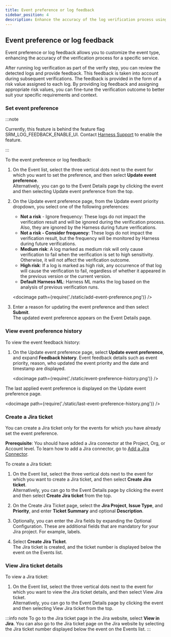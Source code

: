 ```yaml
---
title: Event preference or log feedback
sidebar_position: 4
description: Enhance the accuracy of the log verification process using log feedback. 
---
```


## Event preference or log feedback

Event preference or log feedback allows you to customize the event type, enhancing the accuracy of the verification process for a specific service.

After running log verification as part of the verify step, you can review the detected logs and provide feedback. This feedback is taken into account during subsequent verifications. The feedback is provided in the form of a risk value assigned to each log. By providing log feedback and assigning appropriate risk values, you can fine-tune the verification outcome to better suit your specific requirements and context.

### Set event preference
:::note

Currently, this feature is behind the feature flag SRM_LOG_FEEDBACK_ENABLE_UI. Contact [Harness Support](mailto:support@harness.io) to enable the feature.

:::

To the event preference or log feedback:

1. On the Event list, select the three vertical dots next to the event for which you want to set the preference, and then select **Update event preference**.  
   Alternatively, you can go to the Event Details page by clicking the event and then selecting Update event preference from the top.

2. On the Update event preference page, from the Update event priority dropdown, you select one of the following preferences:
    - **Not a risk** - Ignore frequency: These logs do not impact the verification result and will be ignored during the verification process. Also, they are ignored by the Harness during future verifications. 
    - **Not a risk - Consider frequency**: These logs do not impact the verification result, but the frequency will be monitored by Harness during future verifications.
    - **Medium risk**: A log marked as medium risk will only cause verification to fail when the verification is set to high sensitivity. Otherwise, it will not affect the verification outcome.
    - **High risk**: If a log is marked as high risk, any occurrence of that log will cause the verification to fail, regardless of whether it appeared in the previous version or the current version.
    - **Default Harness ML**: Harness ML marks the log based on the analysis of previous verification runs.

   <docimage path={require('./static/add-event-preference.png')} />
  
3. Enter a reason for updating the event preference and then select **Submit**.  
   The updated event preference appears on the Event Details page.


### View event preference history

To view the event feedback history:

1. On the Update event preference page, select **Update event preference**, and expand **Feedback history**. Event feedback details such as event priority, reason, who updated the event priority and the date and timestamp are displayed.

   <docimage path={require('./static/event-preference-history.png')} />

The last applied event preference is displayed on the Update event preference page.

<docimage path={require('./static/last-event-preference-history.png')} />



### Create a Jira ticket

You can create a Jira ticket only for the events for which you have already set the event preference.

**Prerequisite**: You should have added a Jira connector at the Project, Org, or Account level. To learn how to add a Jira connector, go to [Add a Jira Connector](/docs/platform/connectors/ticketing-systems/connect-to-jira#add-a-jira-connector). 

To create a Jira ticket:

1. On the Event list, select the three vertical dots next to the event for which you want to create a Jira ticket, and then select **Create Jira ticket**.  
   Alternatively, you can go to the Event Details page by clicking the event and then select **Create Jira ticket** from the top.

2. On the Create Jira Ticket page, select the **Jira Project**, **Issue Type**, and **Priority**, and enter **Ticket Summary** and optional **Description**.

3. Optionally, you can enter the Jira fields by expanding the Optional Configuration. These are additional fields that are mandatory for your Jira project. For example, labels.

4. Select **Create Jira Ticket**.  
   The Jira ticket is created, and the ticket number is displayed below the event on the Events list.


### View Jira ticket details

To view a Jira ticket:
1. On the Event list, select the three vertical dots next to the event for which you want to view the Jira ticket details, and then select View Jira ticket.  
   Alternatively, you can go to the Event Details page by clicking the event and then selecting View Jira ticket from the top.


:::info note
To go to the Jira ticket page in the Jira website, select **View in Jira**. You can also go to the Jira ticket page on the Jira website by selecting the Jira ticket number displayed below the event on the Events list.
:::




